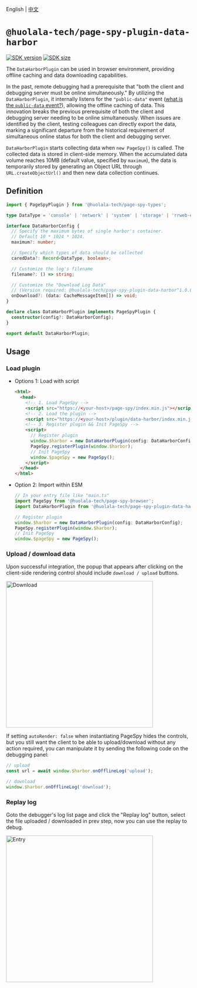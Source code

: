 [npm-image]: https://img.shields.io/npm/v/@huolala-tech/page-spy-plugin-data-harbor?logo=npm&label=version
[npm-url]: https://www.npmjs.com/package/@huolala-tech/page-spy-plugin-data-harbor
[minified-image]: https://img.shields.io/bundlephobia/min/@huolala-tech/page-spy-plugin-data-harbor
[minified-url]: https://unpkg.com/browse/@huolala-tech/page-spy-plugin-data-harbor/dist/iife/index.min.js

English | [中文](./README_ZH.md)

# `@huolala-tech/page-spy-plugin-data-harbor`

[![SDK version][npm-image]][npm-url]
[![SDK size][minified-image]][minified-url]

The `DataHarborPlugin` can be used in browser environment, providing offline caching and data downloading capabilities.

In the past, remote debugging had a prerequisite that "both the client and debugging server must be online simultaneously." By utilizing the `DataHarborPlugin`, it internally listens for the `"public-data"` event ([what is the `public-data` event?](../../docs/plugin.md#behavioral-conventions)), allowing the offline caching of data. This innovation breaks the previous prerequisite of both the client and debugging server needing to be online simultaneously. When issues are identified by the client, testing colleagues can directly export the data, marking a significant departure from the historical requirement of simultaneous online status for both the client and debugging server.

`DataHarborPlugin` starts collecting data when `new PageSpy()` is called. The collected data is stored in client-side memory. When the accumulated data volume reaches 10MB (default value, specified by `maximum`), the data is temporarily stored by generating an Object URL through `URL.createObjectUrl()` and then new data collection continues.

## Definition

```ts
import { PageSpyPlugin } from '@huolala-tech/page-spy-types';

type DataType = 'console' | 'network' | 'system' | 'storage' | 'rrweb-event';

interface DataHarborConfig {
  // Specify the maximum bytes of single harbor's container.
  // Default 10 * 1024 * 1024.
  maximum?: number;

  // Specify which types of data should be collected
  caredData?: Record<DataType, boolean>;

  // Customize the log's filename
  filename?: () => string;

  // Customize the "Download Log Data"
  // (Version required: @huolala-tech/page-spy-plugin-data-harbor^1.0.6)
  onDownload?: (data: CacheMessageItem[]) => void;
}

declare class DataHarborPlugin implements PageSpyPlugin {
  constructor(config?: DataHarborConfig);
}

export default DataHarborPlugin;
```

## Usage

### Load plugin

- Options 1: Load with script

  ```html
  <html>
    <head>
      <!-- 1. Load PageSpy -->
      <script src="https://<your-host>/page-spy/index.min.js"></script>
      <!-- 2. Load the plugin -->
      <script src="https://<your-host>/plugin/data-harbor/index.min.js"></script>
      <!-- 3. Register plugin && Init PageSpy -->
      <script>
        // Register plugin
        window.$harbor = new DataHarborPlugin(config: DataHarborConfig);
        PageSpy.registerPlugin(window.$harbor);
        // Init PageSpy
        window.$pageSpy = new PageSpy();
      </script>
    </head>
  </html>
  ```

- Option 2: Import within ESM

  ```ts
  // In your entry file like "main.ts"
  import PageSpy from '@huolala-tech/page-spy-browser';
  import DataHarborPlugin from '@huolala-tech/page-spy-plugin-data-harbor';

  // Register plugin
  window.$harbor = new DataHarborPlugin(config: DataHarborConfig);
  PageSpy.registerPlugin(window.$harbor);
  // Init PageSpy
  window.$pageSpy = new PageSpy();
  ```

### Upload / download data

Upon successful integration, the popup that appears after clicking on the client-side rendering control should include `download / upload` buttons.

<img src="./screenshots/modal-en.jpg" alt="Download" height="400" />

If setting `autoRender: false` when instantiating PageSpy hides the controls, but you still want the client to be able to upload/download without any action required, you can manipulate it by sending the following code on the debugging panel:

```js
// upload
const url = await window.$harbor.onOfflineLog('upload');

// download
window.$harbor.onOfflineLog('download');
```

### Replay log

Goto the debugger's log list page and click the "Replay log" button, select the file uploaded / downloaded in prev step, now you can use the replay to debug.

<img src="./screenshots/guide-en.jpg" alt="Entry" height="400" />
